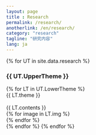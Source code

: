 ```yaml
---
layout: page
title : Research
permalink: /research/
anotherlink: /en/research/
category: "research"
tagline: "研究内容"
lang: ja
---
```


<div>
{% for UT in site.data.research %}
    <h3 class="member-role"><span>{{ UT.UpperTheme }}</span></h3>
    {% for LT in UT.LowerTheme %}
        <div class="research-area">
            <div class="research-theme">{{ LT.theme }}</div><BR>
            <div class="research-content">{{ LT.contents }}</div>
            {% for image in LT.img %}
                <div class="research-img" style="background: url({{ site.baseurl }}/image/{{ image }})"></div>
            {% endfor %}
        </div>
    {% endfor %}
{% endfor %}
</div>